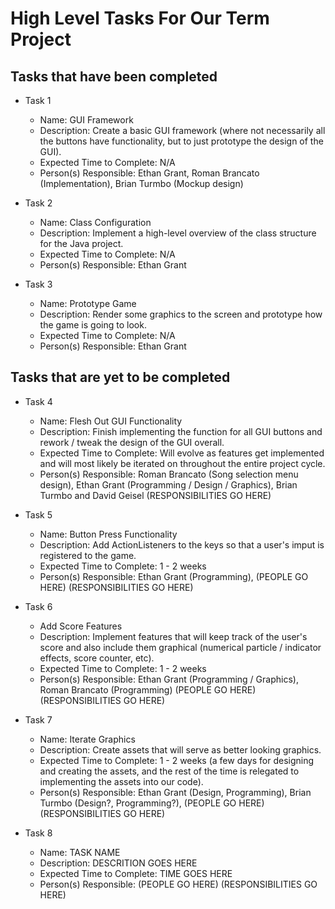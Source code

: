 # High Level Tasks For Our Term Project

## Tasks that have been completed

* Task 1
  * Name: GUI Framework
  * Description: Create a basic GUI framework (where not necessarily all the buttons have functionality, but to just prototype the design of the GUI).
  * Expected Time to Complete: N/A
  * Person(s) Responsible: Ethan Grant, Roman Brancato (Implementation), Brian Turmbo (Mockup design)

* Task 2
  * Name: Class Configuration
  * Description: Implement a high-level overview of the class structure for the Java project.
  * Expected Time to Complete: N/A
  * Person(s) Responsible: Ethan Grant

* Task 3
  * Name: Prototype Game
  * Description: Render some graphics to the screen and prototype how the game is going to look.
  * Expected Time to Complete: N/A
  * Person(s) Responsible: Ethan Grant

## Tasks that are yet to be completed

* Task 4
  * Name: Flesh Out GUI Functionality
  * Description: Finish implementing the function for all GUI buttons and rework / tweak the design of the GUI overall.
  * Expected Time to Complete: Will evolve as features get implemented and will most likely be iterated on throughout the entire project cycle.
  * Person(s) Responsible: Roman Brancato (Song selection menu design), Ethan Grant (Programming / Design / Graphics), Brian Turmbo and David Geisel (RESPONSIBILITIES GO HERE)

* Task 5
  * Name: Button Press Functionality
  * Description: Add ActionListeners to the keys so that a user's imput is registered to the game.
  * Expected Time to Complete: 1 - 2 weeks
  * Person(s) Responsible: Ethan Grant (Programming), (PEOPLE GO HERE) (RESPONSIBILITIES GO HERE)

* Task 6
  * Add Score Features
  * Description: Implement features that will keep track of the user's score and also include them graphical (numerical particle / indicator effects, score counter, etc).
  * Expected Time to Complete: 1 - 2 weeks
  * Person(s) Responsible: Ethan Grant (Programming / Graphics), Roman Brancato (Programming) (PEOPLE GO HERE) (RESPONSIBILITIES GO HERE)

* Task 7 
  * Name: Iterate Graphics
  * Description: Create assets that will serve as better looking graphics.
  * Expected Time to Complete: 1 - 2 weeks (a few days for designing and creating the assets, and the rest of the time is relegated to implementing the assets into our code).
  * Person(s) Responsible: Ethan Grant (Design, Programming), Brian Turmbo (Design?, Programming?), (PEOPLE GO HERE) (RESPONSIBILITIES GO HERE)

* Task 8
  * Name: TASK NAME
  * Description: DESCRITION GOES HERE
  * Expected Time to Complete: TIME GOES HERE
  * Person(s) Responsible: (PEOPLE GO HERE) (RESPONSIBILITIES GO HERE)
